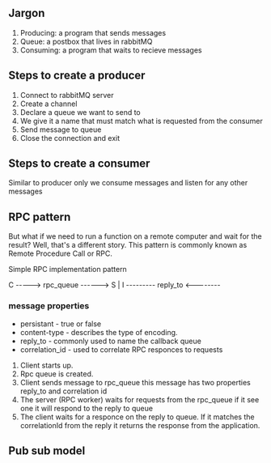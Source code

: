 
## Jargon
1. Producing: a program that sends messages
2. Queue: a postbox that lives in rabbitMQ
3. Consuming: a program that waits to recieve messages

## Steps to create a producer
1. Connect to rabbitMQ server
2. Create a channel
3. Declare a queue we want to send to
4.  We give it a name that must match what is requested from the consumer
5. Send message to queue
6. Close the connection and exit

## Steps to create a consumer
Similar to producer only we consume messages and listen for any other messages

## RPC pattern

But what if we need to run a function on a remote computer 
and wait for the result? Well, that's a different story. This 
pattern is commonly known as Remote Procedure Call or RPC.

Simple RPC implementation pattern

C  -----> rpc_queue ------> S
|                           I 
--------- reply_to  <--------

### message properties
- persistant - true or false
- content-type - describes the type of encoding.
- reply_to - commonly used to name the callback queue
- correlation_id - used to correlate RPC responces to requests

1. Client starts up.
2. Rpc queue is created.
3. Client sends message to rpc_queue this message has two properties reply_to and correlation id
4. The server (RPC worker) waits for requests from the rpc_queue if it see one it will respond to the reply to queue
5. The client waits for a responce on the reply to queue.  If it matches the correlationId from the reply it returns the response
from the application.

## Pub sub model

